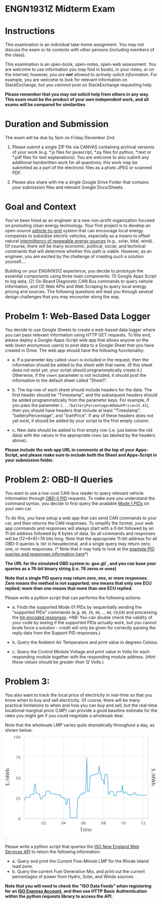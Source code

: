 # ENGN1931Z Midterm Exam

# Instructions

This examination is an individual take-home assignment.  You may not discuss the exam or its contents with other persons (including members of the class). 

This examination is an open-book, open-notes, open-web assessment.  You are welcome to use information you may find in books, in your notes, or on the internet; however, *you are **not** allowed to actively solicit information*. For example, you are welcome to look for relevant information on StackExchange, but you *cannnot* post on StackExchange requesting help.  

**Please remember that you may not solicit help from others in any way. This exam must be the product of your own independent work, and all exams will be compared for similarities**


# Duration and Submission

The exam will be due by 5pm on Friday December 2nd.

1. Please submit a single ZIP file via CANVAS containing archival versions of your work (e.g. \*.js files for javascript, \*.py files for python, \*.text or \*.pdf files for text explanations).  You are welcome to also submit any additional handwritten work for all questions; this work may be submitted as a part of the electronic files as a photo JPEG or scanned PDF.

2. Please also share with me a single Google Drive Folder that contains your submission files and relevant Google Docs/Sheets.  

# Goal and Context
You've been hired as an engineer at a new non-profit organization focused on promoting clean energy technology. Your first project is to develop an open-source [vehicle-to-grid](https://en.wikipedia.org/wiki/Vehicle-to-grid) system that can encourage local energy companies to subsidize electric vehicles, especially as a means to offset natural [intermittency of renewable energy sources](https://en.wikipedia.org/wiki/Intermittent_energy_source) (e.g., solar, tidal, wind). Of course, there will be many economic, political, social, and technical constraints that will determine whether this path is viable. However, as an engineer, you are excited by the challenge of creating such a solution yourself.... 

Building on your ENGN1931Z experience, you decide to prototype the essential components using three main components: (1) Google Apps Script to log data, (2) On-Board Diagnostic CAN Bus commands to query vehicle information, and (3) Web APIs and Web Scraping to query local energy pricing and sources. The following questions will lead you through several design challenges that you may encounter along the way.

# Probelm 1: Web-Based Data Logger

You decide to use Google Sheets to create a web-based data logger where you can pass relevant information using HTTP GET requests. To this end, please deploy a Google-Apps-Script web app that allows anyone on the web (even anonymous users) to post data to a Google Sheet that you have created in Drive.  The web app should have the following functionality:

* a. If a parameter key called `sheet` is included in the request, then the information should be added to the sheet with that name. (If this sheet does not exist yet, your script should programmatically create it.) Otherwise, if the `sheet` parameter is not included, it should post the information to the default sheet called "Sheet1".

* b. The top row of each sheet should include headers for the data. The first header should be "Timestamp", and the subsequent headers should be added programmatically from the parameter keys. For example, if you pass the parameter (`...?batteryPercentage=80&kwhPrice=15.41`), then you should have headers that include at least "Timestamp", "batteryPercentage", and "kwhPrice". If any of these headers does not yet exist, it should be added by your script to the first empty column.

* c. New data should be added to first empty row (i.e. just below the old data) with the values in the appropriate rows (as labeled by the headers above).

**Please include the web app URL in comments at the top of your Apps-Script, and please make sure to include both the Sheet and Apps-Script in your submission folder.**

# Problem 2: OBD-II Queries

You want to use a low-cost CAN-bus reader to query relevant vehicle information through [OBD-II PID](https://en.wikipedia.org/wiki/OBD-II_PIDs) requests. To make sure you understand the command syntax, you decide to first query the available [Mode 1 PIDs]() on your own car. 

To do this, you have setup a web app that can send CAN commands to your car, and then returns the CAN responses. To simplify the format, your web app commands and responses will always start with a 0-bit followed by an 11-bit address followed by 8 bytes of data. So all commands and responses will be (12+8\*8)=76 bits long. Note that the appropriate 11-bit address for all OBD-II queries is `7DF` in hexadecimal, and a single query may return zero, one, or more responses. (* Note that it may help to look at the [example PID queries and responses information here](https://en.wikipedia.org/wiki/OBD-II_PIDs#CAN_.2811-bit.29_bus_format)*)

**The URL for the simulated OBD system is: goo.gl/ , and you can base your queries as a 76-bit binary string (i.e. 76 zeros or ones)**

**Note that a single PID query may return zero, one, or more responses. Zero means the method is not supported; one means that only one ECU replied; more than one means that more than one ECU replied.**

Please write a python script that can performs the following actions:

* a. Finds the supported Mode 01 PIDs by sequentially sending the "supported PIDs" commands (e.g. `00`, `20`, `40`, ... `A0`, `C0`,`E0`) and processing the [bit-encoded responses](https://en.wikipedia.org/wiki/OBD-II_PIDs#Mode_1_PID_00). *NB: You can double check the validity of your code by seeing if the supported PIDs actually work, but you cannot brute force a solution - credit will only be given for correctly parsing the reply data from the Support PID responses.)

* b. Query the Ambient Air Temperature and print value in degrees Celsius

* c. Query the Control Module Voltage and print value in Volts for each responding module together with the responding module address. (*Hint: these values should be greater than 12 Volts.*)

# Problem 3: 

You also want to track the local price of electricity in real-time so that you know when to buy and sell electricity. Of course, there will be many practical limitations to when and how you can buy and sell, but the real-time locational marginal price (LMP) can provide a good baseline estimate for the rates you might get if you could negotiate a wholesale deal.

Note that the wholesale LMP varies quite dramatically throughout a day, as shown below: ![Example LMP Variations](exampleVariationsLMP.PNG?raw=true).

Please write a python script that queries the [ISO New England Web Services API](https://webservices.iso-ne.com/docs/v1.1/index.html) to return the following information:

* a. Query and print the Current Five-Minute LMP for the Rhode Island load zone.
* b. Query the current Fuel Generation Mix, and print out the current percentages of power from Hydro, Solar, and Winds sources. 

**Note that you will need to check the "ISO Data Feeds" when registering for an [ISO Express Account](https://www.iso-ne.com/isoexpress/web/guest/login), and then use HTTP Basic Authentication within the python requests library to access the API.**
